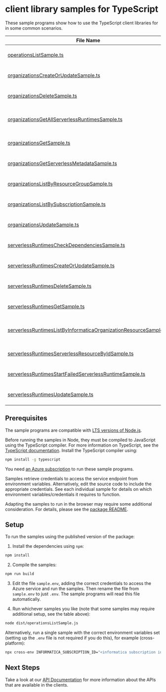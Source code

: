 # client library samples for TypeScript

These sample programs show how to use the TypeScript client libraries for in some common scenarios.

| **File Name**                                                                                                                     | **Description**                                                                                                                                                                                                                                                                          |
| --------------------------------------------------------------------------------------------------------------------------------- | ---------------------------------------------------------------------------------------------------------------------------------------------------------------------------------------------------------------------------------------------------------------------------------------- |
| [operationsListSample.ts][operationslistsample]                                                                                   | List the operations for the provider x-ms-original-file: specification/informatica/resource-manager/Informatica.DataManagement/stable/2024-05-08/examples/Operations_List_MaximumSet_Gen.json                                                                                            |
| [organizationsCreateOrUpdateSample.ts][organizationscreateorupdatesample]                                                         | Create a InformaticaOrganizationResource x-ms-original-file: specification/informatica/resource-manager/Informatica.DataManagement/stable/2024-05-08/examples/Organizations_CreateOrUpdate_MaximumSet_Gen.json                                                                           |
| [organizationsDeleteSample.ts][organizationsdeletesample]                                                                         | Delete a InformaticaOrganizationResource x-ms-original-file: specification/informatica/resource-manager/Informatica.DataManagement/stable/2024-05-08/examples/Organizations_Delete_MaximumSet_Gen.json                                                                                   |
| [organizationsGetAllServerlessRuntimesSample.ts][organizationsgetallserverlessruntimessample]                                     | Gets all serverless runtime resources in a given informatica organization resource. x-ms-original-file: specification/informatica/resource-manager/Informatica.DataManagement/stable/2024-05-08/examples/Organizations_GetAllServerlessRuntimes_MaximumSet_Gen.json                      |
| [organizationsGetSample.ts][organizationsgetsample]                                                                               | Get a InformaticaOrganizationResource x-ms-original-file: specification/informatica/resource-manager/Informatica.DataManagement/stable/2024-05-08/examples/Organizations_Get_MaximumSet_Gen.json                                                                                         |
| [organizationsGetServerlessMetadataSample.ts][organizationsgetserverlessmetadatasample]                                           | Gets Metadata of the serverless runtime environment. x-ms-original-file: specification/informatica/resource-manager/Informatica.DataManagement/stable/2024-05-08/examples/Organizations_GetServerlessMetadata_MaximumSet_Gen.json                                                        |
| [organizationsListByResourceGroupSample.ts][organizationslistbyresourcegroupsample]                                               | List InformaticaOrganizationResource resources by resource group x-ms-original-file: specification/informatica/resource-manager/Informatica.DataManagement/stable/2024-05-08/examples/Organizations_ListByResourceGroup_MaximumSet_Gen.json                                              |
| [organizationsListBySubscriptionSample.ts][organizationslistbysubscriptionsample]                                                 | List InformaticaOrganizationResource resources by subscription ID x-ms-original-file: specification/informatica/resource-manager/Informatica.DataManagement/stable/2024-05-08/examples/Organizations_ListBySubscription_MaximumSet_Gen.json                                              |
| [organizationsUpdateSample.ts][organizationsupdatesample]                                                                         | Update a InformaticaOrganizationResource x-ms-original-file: specification/informatica/resource-manager/Informatica.DataManagement/stable/2024-05-08/examples/Organizations_Update_MaximumSet_Gen.json                                                                                   |
| [serverlessRuntimesCheckDependenciesSample.ts][serverlessruntimescheckdependenciessample]                                         | Checks all dependencies for a serverless runtime resource x-ms-original-file: specification/informatica/resource-manager/Informatica.DataManagement/stable/2024-05-08/examples/ServerlessRuntimes_CheckDependencies_MaximumSet_Gen.json                                                  |
| [serverlessRuntimesCreateOrUpdateSample.ts][serverlessruntimescreateorupdatesample]                                               | Create a InformaticaServerlessRuntimeResource x-ms-original-file: specification/informatica/resource-manager/Informatica.DataManagement/stable/2024-05-08/examples/ServerlessRuntimes_CreateOrUpdate_MaximumSet_Gen.json                                                                 |
| [serverlessRuntimesDeleteSample.ts][serverlessruntimesdeletesample]                                                               | Delete a InformaticaServerlessRuntimeResource x-ms-original-file: specification/informatica/resource-manager/Informatica.DataManagement/stable/2024-05-08/examples/ServerlessRuntimes_Delete_MaximumSet_Gen.json                                                                         |
| [serverlessRuntimesGetSample.ts][serverlessruntimesgetsample]                                                                     | Get a InformaticaServerlessRuntimeResource x-ms-original-file: specification/informatica/resource-manager/Informatica.DataManagement/stable/2024-05-08/examples/ServerlessRuntimes_Get_MaximumSet_Gen.json                                                                               |
| [serverlessRuntimesListByInformaticaOrganizationResourceSample.ts][serverlessruntimeslistbyinformaticaorganizationresourcesample] | List InformaticaServerlessRuntimeResource resources by InformaticaOrganizationResource x-ms-original-file: specification/informatica/resource-manager/Informatica.DataManagement/stable/2024-05-08/examples/ServerlessRuntimes_ListByInformaticaOrganizationResource_MaximumSet_Gen.json |
| [serverlessRuntimesServerlessResourceByIdSample.ts][serverlessruntimesserverlessresourcebyidsample]                               | Returns a serverless runtime resource by ID x-ms-original-file: specification/informatica/resource-manager/Informatica.DataManagement/stable/2024-05-08/examples/ServerlessRuntimes_ServerlessResourceById_MaximumSet_Gen.json                                                           |
| [serverlessRuntimesStartFailedServerlessRuntimeSample.ts][serverlessruntimesstartfailedserverlessruntimesample]                   | Starts a failed runtime resource x-ms-original-file: specification/informatica/resource-manager/Informatica.DataManagement/stable/2024-05-08/examples/ServerlessRuntimes_StartFailedServerlessRuntime_MaximumSet_Gen.json                                                                |
| [serverlessRuntimesUpdateSample.ts][serverlessruntimesupdatesample]                                                               | Update a InformaticaServerlessRuntimeResource x-ms-original-file: specification/informatica/resource-manager/Informatica.DataManagement/stable/2024-05-08/examples/ServerlessRuntimes_Update_MaximumSet_Gen.json                                                                         |

## Prerequisites

The sample programs are compatible with [LTS versions of Node.js](https://github.com/nodejs/release#release-schedule).

Before running the samples in Node, they must be compiled to JavaScript using the TypeScript compiler. For more information on TypeScript, see the [TypeScript documentation][typescript]. Install the TypeScript compiler using:

```bash
npm install -g typescript
```

You need [an Azure subscription][freesub] to run these sample programs.

Samples retrieve credentials to access the service endpoint from environment variables. Alternatively, edit the source code to include the appropriate credentials. See each individual sample for details on which environment variables/credentials it requires to function.

Adapting the samples to run in the browser may require some additional consideration. For details, please see the [package README][package].

## Setup

To run the samples using the published version of the package:

1. Install the dependencies using `npm`:

```bash
npm install
```

2. Compile the samples:

```bash
npm run build
```

3. Edit the file `sample.env`, adding the correct credentials to access the Azure service and run the samples. Then rename the file from `sample.env` to just `.env`. The sample programs will read this file automatically.

4. Run whichever samples you like (note that some samples may require additional setup, see the table above):

```bash
node dist/operationsListSample.js
```

Alternatively, run a single sample with the correct environment variables set (setting up the `.env` file is not required if you do this), for example (cross-platform):

```bash
npx cross-env INFORMATICA_SUBSCRIPTION_ID="<informatica subscription id>" node dist/operationsListSample.js
```

## Next Steps

Take a look at our [API Documentation][apiref] for more information about the APIs that are available in the clients.

[operationslistsample]: https://github.com/Azure/azure-sdk-for-js/blob/main/sdk/informatica/arm-informaticadatamanagement/samples/v1/typescript/src/operationsListSample.ts
[organizationscreateorupdatesample]: https://github.com/Azure/azure-sdk-for-js/blob/main/sdk/informatica/arm-informaticadatamanagement/samples/v1/typescript/src/organizationsCreateOrUpdateSample.ts
[organizationsdeletesample]: https://github.com/Azure/azure-sdk-for-js/blob/main/sdk/informatica/arm-informaticadatamanagement/samples/v1/typescript/src/organizationsDeleteSample.ts
[organizationsgetallserverlessruntimessample]: https://github.com/Azure/azure-sdk-for-js/blob/main/sdk/informatica/arm-informaticadatamanagement/samples/v1/typescript/src/organizationsGetAllServerlessRuntimesSample.ts
[organizationsgetsample]: https://github.com/Azure/azure-sdk-for-js/blob/main/sdk/informatica/arm-informaticadatamanagement/samples/v1/typescript/src/organizationsGetSample.ts
[organizationsgetserverlessmetadatasample]: https://github.com/Azure/azure-sdk-for-js/blob/main/sdk/informatica/arm-informaticadatamanagement/samples/v1/typescript/src/organizationsGetServerlessMetadataSample.ts
[organizationslistbyresourcegroupsample]: https://github.com/Azure/azure-sdk-for-js/blob/main/sdk/informatica/arm-informaticadatamanagement/samples/v1/typescript/src/organizationsListByResourceGroupSample.ts
[organizationslistbysubscriptionsample]: https://github.com/Azure/azure-sdk-for-js/blob/main/sdk/informatica/arm-informaticadatamanagement/samples/v1/typescript/src/organizationsListBySubscriptionSample.ts
[organizationsupdatesample]: https://github.com/Azure/azure-sdk-for-js/blob/main/sdk/informatica/arm-informaticadatamanagement/samples/v1/typescript/src/organizationsUpdateSample.ts
[serverlessruntimescheckdependenciessample]: https://github.com/Azure/azure-sdk-for-js/blob/main/sdk/informatica/arm-informaticadatamanagement/samples/v1/typescript/src/serverlessRuntimesCheckDependenciesSample.ts
[serverlessruntimescreateorupdatesample]: https://github.com/Azure/azure-sdk-for-js/blob/main/sdk/informatica/arm-informaticadatamanagement/samples/v1/typescript/src/serverlessRuntimesCreateOrUpdateSample.ts
[serverlessruntimesdeletesample]: https://github.com/Azure/azure-sdk-for-js/blob/main/sdk/informatica/arm-informaticadatamanagement/samples/v1/typescript/src/serverlessRuntimesDeleteSample.ts
[serverlessruntimesgetsample]: https://github.com/Azure/azure-sdk-for-js/blob/main/sdk/informatica/arm-informaticadatamanagement/samples/v1/typescript/src/serverlessRuntimesGetSample.ts
[serverlessruntimeslistbyinformaticaorganizationresourcesample]: https://github.com/Azure/azure-sdk-for-js/blob/main/sdk/informatica/arm-informaticadatamanagement/samples/v1/typescript/src/serverlessRuntimesListByInformaticaOrganizationResourceSample.ts
[serverlessruntimesserverlessresourcebyidsample]: https://github.com/Azure/azure-sdk-for-js/blob/main/sdk/informatica/arm-informaticadatamanagement/samples/v1/typescript/src/serverlessRuntimesServerlessResourceByIdSample.ts
[serverlessruntimesstartfailedserverlessruntimesample]: https://github.com/Azure/azure-sdk-for-js/blob/main/sdk/informatica/arm-informaticadatamanagement/samples/v1/typescript/src/serverlessRuntimesStartFailedServerlessRuntimeSample.ts
[serverlessruntimesupdatesample]: https://github.com/Azure/azure-sdk-for-js/blob/main/sdk/informatica/arm-informaticadatamanagement/samples/v1/typescript/src/serverlessRuntimesUpdateSample.ts
[apiref]: https://docs.microsoft.com/javascript/api/@azure/arm-informaticadatamanagement?view=azure-node-preview
[freesub]: https://azure.microsoft.com/free/
[package]: https://github.com/Azure/azure-sdk-for-js/tree/main/sdk/informatica/arm-informaticadatamanagement/README.md
[typescript]: https://www.typescriptlang.org/docs/home.html
